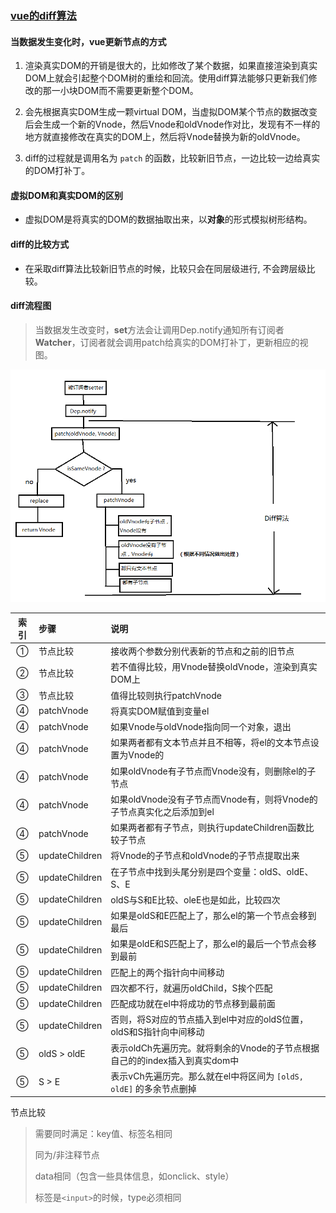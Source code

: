 
### [vue的diff算法](https://www.cnblogs.com/wind-lanyan/p/9061684.html)   

#### 当数据发生变化时，vue更新节点的方式   

1. 渲染真实DOM的开销是很大的，比如修改了某个数据，如果直接渲染到真实DOM上就会引起整个DOM树的重绘和回流。使用diff算法能够只更新我们修改的那一小块DOM而不需要更新整个DOM。

2. 会先根据真实DOM生成一颗virtual DOM，当虚拟DOM某个节点的数据改变后会生成一个新的Vnode，然后Vnode和oldVnode作对比，发现有不一样的地方就直接修改在真实的DOM上，然后将Vnode替换为新的oldVnode。

3. diff的过程就是调用名为 `patch` 的函数，比较新旧节点，一边比较一边给真实的DOM打补丁。

#### 虚拟DOM和真实DOM的区别  

- 虚拟DOM是将真实的DOM的数据抽取出来，以**对象**的形式模拟树形结构。

#### diff的比较方式  

- 在采取diff算法比较新旧节点的时候，比较只会在同层级进行, 不会跨层级比较。

#### diff流程图  
> 当数据发生改变时，**set**方法会让调用Dep.notify通知所有订阅者**Watcher**，订阅者就会调用patch给真实的DOM打补丁，更新相应的视图。  

![diff流程图](./img/diff流程图.png)  

索引 | 步骤 | 说明  
:-: | :- | :- 
① | 节点比较 | 接收两个参数分别代表新的节点和之前的旧节点  
② | 节点比较 | 若不值得比较，用Vnode替换oldVnode，渲染到真实DOM上    
③ | 节点比较 | 值得比较则执行patchVnode  
④ | patchVnode | 将真实DOM赋值到变量el
④ | patchVnode | 如果Vnode与oldVnode指向同一个对象，退出
④ | patchVnode | 如果两者都有文本节点并且不相等，将el的文本节点设置为Vnode的  
④ | patchVnode | 如果oldVnode有子节点而Vnode没有，则删除el的子节点
④ | patchVnode | 如果oldVnode没有子节点而Vnode有，则将Vnode的子节点真实化之后添加到el
④ | patchVnode | 如果两者都有子节点，则执行updateChildren函数比较子节点
⑤ | updateChildren | 将Vnode的子节点和oldVnode的子节点提取出来
⑤ | updateChildren | 在子节点中找到头尾分别是四个变量：oldS、oldE、S、E
⑤ | updateChildren | oldS与S和E比较、oleE也是如此，比较四次  
⑤ | updateChildren | 如果是oldS和E匹配上了，那么el的第一个节点会移到最后  
⑤ | updateChildren | 如果是oldE和S匹配上了，那么el的最后一个节点会移到最前  
⑤ | updateChildren | 匹配上的两个指针向中间移动  
⑤ | updateChildren | 四次都不行，就遍历oldChild，S挨个匹配  
⑤ | updateChildren | 匹配成功就在el中将成功的节点移到最前面  
⑤ | updateChildren | 否则，将S对应的节点插入到el中对应的oldS位置，oldS和S指针向中间移动  
⑤ | oldS \> oldE | 表示oldCh先遍历完。就将剩余的Vnode的子节点根据自己的的index插入到真实dom中  
⑤ | S \> E | 表示vCh先遍历完。那么就在el中将区间为 `[oldS, oldE]` 的多余节点删掉  

节点比较 
> 需要同时满足：key值、标签名相同
> 
> 同为/非注释节点
> 
> data相同（包含一些具体信息，如onclick、style）
> 
> 标签是`<input>`的时候，type必须相同 










